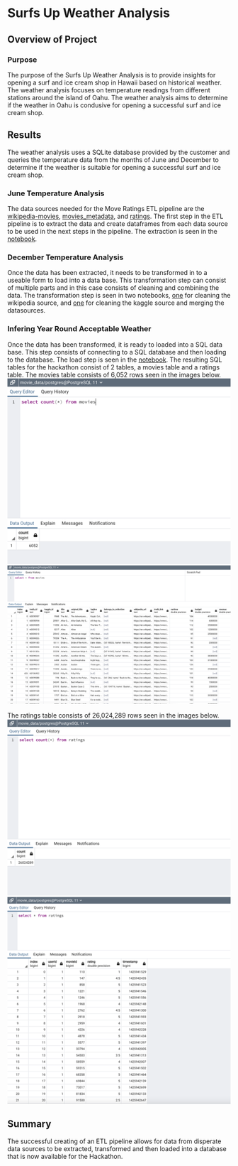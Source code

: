 # Surfs Up Weather Analysis

## Overview of Project

### Purpose

The purpose of the Surfs Up Weather Analysis is to provide insights for opening a surf and ice cream shop in Hawaii based on historical weather. The weather analysis focuses on temperature readings from different stations around the island of Oahu. The weather analysis aims to determine if the weather in Oahu is condusive for opening a successful surf and ice cream shop.

## Results

The weather analysis uses a SQLite database provided by the customer and queries the temperature data from the months of June and December to determine if the weather is suitable for opening a successful surf and ice cream shop.

### June Temperature Analysis
The data sources needed for the Move Ratings ETL pipeline are the [wikipedia-movies](https://github.com/aricciardelli2/UCB-Projects/blob/main/movies-etl/resources/wikipedia-movies.json), [movies_metadata](https://github.com/aricciardelli2/UCB-Projects/blob/main/movies-etl/resources/movies_metadata.csv), and [ratings](https://github.com/aricciardelli2/UCB-Projects/blob/main/movies-etl/resources/ratings.csv). The first step in the ETL pipeline is to extract the data and create dataframes from each data source to be used in the next steps in the pipeline. The extraction is seen in the [notebook](https://github.com/aricciardelli2/UCB-Projects/blob/main/movies-etl/ETL_function_test.ipynb).

### December Temperature Analysis
Once the data has been extracted, it needs to be transformed in to a useable form to load into a data base. This transformation step can consist of multiple parts and in this case consists of cleaning and combining the data. The transformation step is seen in two notebooks, [one](https://github.com/aricciardelli2/UCB-Projects/blob/main/movies-etl/ETL_clean_wiki_movies.ipynb) for cleaning the wikipedia source, and [one](https://github.com/aricciardelli2/UCB-Projects/blob/main/movies-etl/ETL_clean_kaggle_data.ipynb) for cleaning the kaggle source and merging the datasources.

### Infering Year Round Acceptable Weather
Once the data has been transformed, it is ready to loaded into a SQL data base. This step consists of connecting to a SQL database and then loading to the database. The load step is seen in the [notebook](https://github.com/aricciardelli2/UCB-Projects/blob/main/movies-etl/ETL_create_database.ipynb).
The resulting SQL tables for the hackathon consist of 2 tables, a movies table and a ratings table. The movies table consists of 6,052 rows seen in the images below.
![](https://github.com/aricciardelli2/UCB-Projects/blob/main/movies-etl/results/movies_query.png)
![](https://github.com/aricciardelli2/UCB-Projects/blob/main/movies-etl/results/movies_query_full.png)

The ratings table consists of 26,024,289 rows seen in the images below.
![](https://github.com/aricciardelli2/UCB-Projects/blob/main/movies-etl/results/ratings_query.png)
![](https://github.com/aricciardelli2/UCB-Projects/blob/main/movies-etl/results/ratings_query_full.png)

## Summary

The successful creating of an ETL pipeline allows for data from disperate data sources to be extracted, transformed and then loaded into a database that is now available for the Hackathon.

